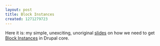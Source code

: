 ```yaml
---
layout: post
title: Block Instances
created: 1271279723
---
```


Here it is: my simple, unexciting, unoriginal [slides](http://docs.google.com/present/embed?id=dtrk49x_1d7hbjkgr) on how we need to get [Block Instances](http://drupal.org/node/79571) in Drupal core.
